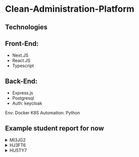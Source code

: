 # Clean-Administration-Platform

## Technologies

## Front-End:
 - Next.JS 
 - React.JS
 - Typescript


## Back-End:
 - Express.js
 - Postgresql
 - Auth: keycloak

Env: Docker K8S
Automation: Python

## Example student report for now

<details>
<summary>MI3JG2</summary>
<br>
<ul>
<li>
      <details>
      <summary>addInt</summary>
      <br>
      Test case: 1 2<br>
      Teacher result: 3<br>
      Student result: 3<br>
      --------------------------------------------------<br>
      Test case: 1 3<br>
      Teacher result: 4<br>
      Student result: 4<br>
      </details>
</li>
<li>
      <details>
      <summary>subInt</summary>
      <br>
      Test case: 1 2<br>
      Teacher result: 3<br>
      Student result: 3<br>
      --------------------------------------------------<br>
      Test case: 1 3<br>
      Teacher result: 4<br>
      Student result: 4<br>
      </details>
</li>
<ul>
</details>

<details>
<summary>HJ3FT6</summary>
<br>
<ul>
<li>
      <details>
      <summary>addInt</summary>
      <br>
      Test case: 1 2<br>
      Teacher result: 3<br>
      Student result: 3<br>
      --------------------------------------------------<br>
      Test case: 1 3<br>
      Teacher result: 4<br>
      Student result: 4<br>
      </details>
</li>
<ul>
</details>
<details>
<summary>HU5TY7</summary>
<br>
<ul>
<li>
      <details>
      <summary>addInt</summary>
      <br>
      Test case: 1 2<br>
      Teacher result: 3<br>
      Student result: 3<br>
      --------------------------------------------------<br>
      Test case: 1 3<br>
      Teacher result: 4<br>
      Student result: 4<br>
      </details>
</li>
<li>
      <details>
      <summary>subInt</summary>
      <br>
      Test case: 1 2<br>
      Teacher result: 3<br>
      Student result: 3<br>
      --------------------------------------------------<br>
      Test case: 1 3<br>
      Teacher result: 4<br>
      Student result: 4<br>
      </details>
</li>
<ul>
</details>

